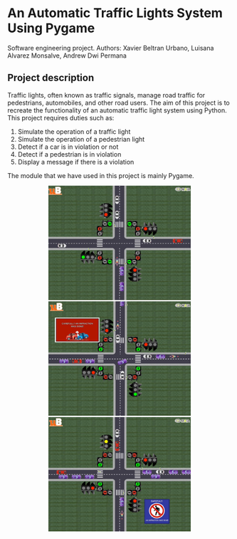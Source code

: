 # An Automatic Traffic Lights System Using Pygame
Software engineering project. Authors:  Xavier Beltran Urbano, Luisana Alvarez Monsalve,  Andrew Dwi Permana

## Project description
Traffic lights, often known as traffic signals, manage road traffic for pedestrians, automobiles, and other road users. The aim of this project is to recreate the functionality of an automatic traffic light system using Python. This project requires duties such as:

1. Simulate the operation of a traffic light
2. Simulate the operation of a pedestrian light
3. Detect if a car is in violation or not
4. Detect if a pedestrian is in violation
5. Display a message if there is a violation
   
The module that we have used in this project is mainly Pygame.

<p align="center">
  <img src="/img/img3.png" width="320" />
  <img src="/img/img2.png" width="320" />
  <img src="/img/img1.png" width="320" />
</p>
